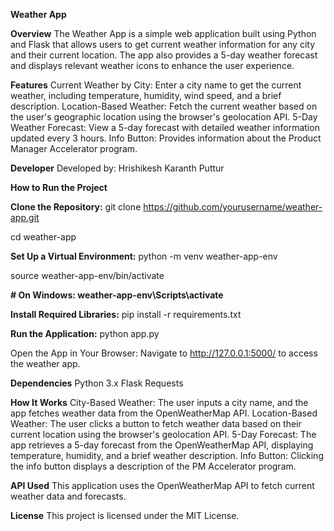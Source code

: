 **Weather App**

**Overview**
The Weather App is a simple web application built using Python and Flask that allows users to get current weather information for any city and their current location. The app also provides a 5-day weather forecast and displays relevant weather icons to enhance the user experience.


**Features**
  Current Weather by City: Enter a city name to get the current weather, including temperature, humidity, wind speed, and a brief description.
  Location-Based Weather: Fetch the current weather based on the user's geographic location using the browser's geolocation API.
  5-Day Weather Forecast: View a 5-day forecast with detailed weather information updated every 3 hours.
  Info Button: Provides information about the Product Manager Accelerator program.

**Developer**
Developed by: Hrishikesh Karanth Puttur

**How to Run the Project**

**Clone the Repository:**
   git clone https://github.com/yourusername/weather-app.git
   
   cd weather-app

**Set Up a Virtual Environment:**
  python -m venv weather-app-env
  
  source weather-app-env/bin/activate  
  
 **# On Windows: weather-app-env\Scripts\activate**


**Install Required Libraries:**
  pip install -r requirements.txt


**Run the Application:**
  python app.py


Open the App in Your Browser: Navigate to http://127.0.0.1:5000/ to access the weather app.

**Dependencies**
   Python 3.x
   Flask
   Requests


**How It Works**
   City-Based Weather: The user inputs a city name, and the app fetches weather data from the OpenWeatherMap API.
   Location-Based Weather: The user clicks a button to fetch weather data based on their current location using the browser's geolocation API.
   5-Day Forecast: The app retrieves a 5-day forecast from the OpenWeatherMap API, displaying temperature, humidity, and a brief weather description.
   Info Button: Clicking the info button displays a description of the PM Accelerator program.

**API Used**
   This application uses the OpenWeatherMap API to fetch current weather data and forecasts.



**License**
   This project is licensed under the MIT License.

